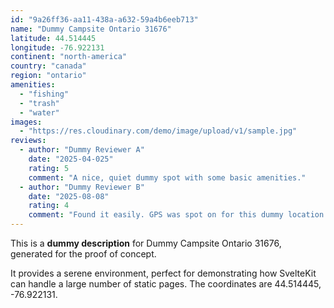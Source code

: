 ```yaml
---
id: "9a26ff36-aa11-438a-a632-59a4b6eeb713"
name: "Dummy Campsite Ontario 31676"
latitude: 44.514445
longitude: -76.922131
continent: "north-america"
country: "canada"
region: "ontario"
amenities:
  - "fishing"
  - "trash"
  - "water"
images:
  - "https://res.cloudinary.com/demo/image/upload/v1/sample.jpg"
reviews:
  - author: "Dummy Reviewer A"
    date: "2025-04-025"
    rating: 5
    comment: "A nice, quiet dummy spot with some basic amenities."
  - author: "Dummy Reviewer B"
    date: "2025-08-08"
    rating: 4
    comment: "Found it easily. GPS was spot on for this dummy location."
---
```


This is a **dummy description** for Dummy Campsite Ontario 31676, generated for the proof of concept.

It provides a serene environment, perfect for demonstrating how SvelteKit can handle a large number of static pages. The coordinates are 44.514445, -76.922131.
